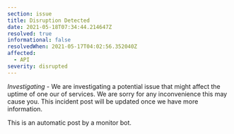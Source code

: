 ```yaml
---
section: issue
title: Disruption Detected
date: 2021-05-18T07:34:44.214647Z
resolved: true
informational: false
resolvedWhen: 2021-05-17T04:02:56.352040Z
affected:
  - API
severity: disrupted
---
```

*Investigating* - We are investigating a potential issue that might affect the uptime of one our of services. We are sorry for any inconvenience this may cause you. This incident post will be updated once we have more information.

This is an automatic post by a monitor bot.
        